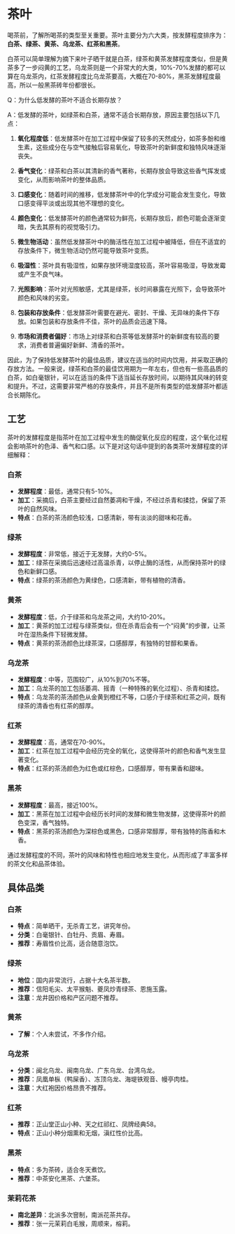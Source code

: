# 茶叶
喝茶前，了解所喝茶的类型至关重要。茶叶主要分为六大类，按发酵程度排序为：**白茶、绿茶、黄茶、乌龙茶、红茶和黑茶**。

白茶可以简单理解为摘下来叶子晒干就是白茶，绿茶和黄茶发酵程度类似，但是黄茶多了一步闷黄的工艺，乌龙茶则是一个非常大的大类，10%-70%发酵的都可以算在乌龙茶内，红茶发酵程度比乌龙茶要高，大概在70-80%，黑茶发酵程度最高，所以一般黑茶砖年份都很长。

Q：为什么低发酵的茶叶不适合长期存放？

A：低发酵的茶叶，如绿茶和白茶，通常不适合长期存放，原因主要包括以下几点：

1. **氧化程度低**：低发酵茶叶在加工过程中保留了较多的天然成分，如茶多酚和维生素，这些成分在与空气接触后容易氧化，导致茶叶的新鲜度和独特风味逐渐丧失。

2. **香气变化**：绿茶和白茶以其清新的香气著称，长期存放会导致这些香气挥发或变化，从而影响茶叶的整体品质。

3. **口感变化**：随着时间的推移，低发酵茶叶中的化学成分可能会发生变化，导致口感变得平淡或出现其他不理想的变化。

4. **颜色变化**：低发酵茶叶的颜色通常较为鲜亮，长期存放后，颜色可能会逐渐变暗，失去其原有的视觉吸引力。

5. **微生物活动**：虽然低发酵茶叶中的酶活性在加工过程中被降低，但在不适宜的存放条件下，微生物活动仍然可能导致茶叶变质。

6. **吸湿性**：茶叶具有吸湿性，如果存放环境湿度较高，茶叶容易吸湿，导致发霉或产生不良气味。

7. **光照影响**：茶叶对光照敏感，尤其是绿茶，长时间暴露在光照下，会导致茶叶颜色和风味的劣变。

8. **包装和存放条件**：低发酵茶叶需要在避光、密封、干燥、无异味的条件下存放。如果包装和存放条件不佳，茶叶的品质会迅速下降。

9. **市场和消费者偏好**：市场上对绿茶和白茶等低发酵茶叶的新鲜度有较高的要求，消费者普遍偏好新鲜、清香的茶叶。

因此，为了保持低发酵茶叶的最佳品质，建议在适当的时间内饮用，并采取正确的存放方法。一般来说，绿茶和白茶的最佳饮用期为一年左右，但也有一些高品质的白茶，如白毫银针，可以在适当的条件下适当延长存放时间，以期待其风味的转变和提升。不过，这需要非常严格的存放条件，并且不是所有类型的低发酵茶叶都适合长期陈化。

## 工艺

茶叶的发酵程度是指茶叶在加工过程中发生的酶促氧化反应的程度，这个氧化过程会影响茶叶的色泽、香气和口感。以下是对这句话中提到的各类茶叶发酵程度的详细解释：

### 白茶
- **发酵程度**：最低，通常只有5-10%。
- **加工**：采摘后，白茶主要经过自然萎凋和干燥，不经过杀青和揉捻，保留了茶叶的自然风味。
- **特点**：白茶的茶汤颜色较浅，口感清新，带有淡淡的甜味和花香。

### 绿茶
- **发酵程度**：非常低，接近于无发酵，大约0-5%。
- **加工**：绿茶在采摘后迅速经过高温杀青，以停止酶的活性，从而保持茶叶的绿色和新鲜口感。
- **特点**：绿茶的茶汤颜色为黄绿色，口感清新，带有植物的清香。

### 黄茶
- **发酵程度**：低，介于绿茶和乌龙茶之间，大约10-20%。
- **加工**：黄茶的加工过程与绿茶类似，但在杀青后会有一个“闷黄”的步骤，让茶叶在湿热条件下轻微发酵。
- **特点**：黄茶的茶汤颜色比绿茶深，口感醇厚，有独特的甘醇和果香。

### 乌龙茶
- **发酵程度**：中等，范围较广，从10%到70%不等。
- **加工**：乌龙茶的加工包括萎凋、摇青（一种特殊的氧化过程）、杀青和揉捻。
- **特点**：乌龙茶的茶汤颜色从金黄到橙红不等，口感介于绿茶和红茶之间，既有绿茶的清香也有红茶的醇厚。

### 红茶
- **发酵程度**：高，通常在70-90%。
- **加工**：红茶在加工过程中会经历完全的氧化，这使得茶叶的颜色和香气发生显著变化。
- **特点**：红茶的茶汤颜色为红色或红棕色，口感醇厚，带有果香和甜味。

### 黑茶
- **发酵程度**：最高，接近100%。
- **加工**：黑茶在加工过程中会经历长时间的发酵和微生物发酵，这使得茶叶的颜色变深，香气独特。
- **特点**：黑茶的茶汤颜色为深棕色或黑色，口感非常醇厚，带有独特的陈香和木香。

通过发酵程度的不同，茶叶的风味和特性也相应地发生变化，从而形成了丰富多样的茶文化和品茶体验。

## 具体品类

### 白茶
- **特点**：简单晒干，无杀青工艺，讲究年份。
- **分类**：白毫银针、白牡丹、贡眉、寿眉。
- **推荐**：寿眉性价比高，适合随意泡饮。

### 绿茶
- **地位**：国内非常流行，占据十大名茶半数。
- **推荐**：信阳毛尖、太平猴魁、夔凤炒青绿茶、恩施玉露。
- **注意**：龙井因价格和产区问题不推荐。

### 黄茶
- **了解**：个人未尝试，不多作介绍。

### 乌龙茶
- **分类**：闽北乌龙、闽南乌龙、广东乌龙、台湾乌龙。
- **推荐**：凤凰单枞（鸭屎香）、冻顶乌龙、海堤铁观音、幔亭肉桂。
- **注意**：大红袍因价格昂贵不推荐。

### 红茶
- **推荐**：正山堂正山小种、天之红祁红、凤牌经典58。
- **特点**：正山小种分烟熏和无烟，滇红性价比高。

### 黑茶
- **特点**：多为茶砖，适合冬天煮饮。
- **推荐**：中茶安化黑茶、六堡茶。

### 茉莉花茶
- **南北差异**：北派多次窨制，南派花茶共存。
- **推荐**：张一元茉莉白毛猴，周顺来，榕莉。

